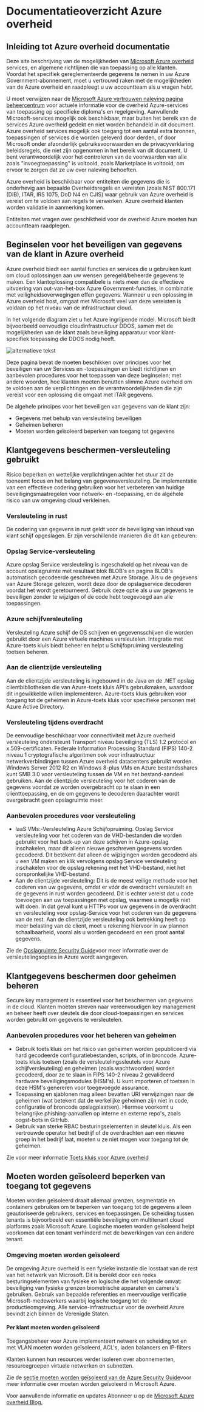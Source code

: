 <properties
    pageTitle="Azure overheid documentatie | Microsoft Azure"
    description="Dit vindt u een vergelijking van functies en informatie over het ontwikkelen van toepassingen voor de overheid van Azure"
    services="Azure-Government"
    cloud="gov" 
    documentationCenter=""
    authors="ryansoc"
    manager="zakramer"
    editor=""/>

<tags
    ms.service="multiple"
    ms.devlang="na"
    ms.topic="article"
    ms.tgt_pltfrm="na"
    ms.workload="azure-government"
    ms.date="08/25/2016"
    ms.author="ryansoc"/>


#  <a name="azure-government-documentation-overview"></a>Documentatieoverzicht Azure overheid

##  <a name="introduction-to-azure-government-documentation"></a>Inleiding tot Azure overheid documentatie

Deze site beschrijving van de mogelijkheden van [Microsoft Azure overheid](https://azure.microsoft.com/features/gov/) services, en algemene richtlijnen die van toepassing op alle klanten. Voordat het specifiek gereglementeerde gegevens te nemen in uw Azure Government-abonnement, moet u vertrouwd raken met de mogelijkheden van de Azure overheid en raadpleegt u uw accountteam als u vragen hebt.

U moet verwijzen naar de [Microsoft Azure vertrouwen naleving pagina beheercentrum](http://www.microsoft.com/en-us/TrustCenter/Compliance/default.aspx) voor actuele informatie voor de overheid Azure-services van toepassing op specifieke diploma's en regelgeving. Aanvullende Microsoft-services mogelijk ook beschikbaar, maar buiten het bereik van de services Azure overheid gedekt en niet worden behandeld in dit document. Azure overheid services mogelijk ook toegang tot een aantal extra bronnen, toepassingen of services die worden geleverd door derden, of door Microsoft onder afzonderlijk gebruiksvoorwaarden en de privacyverklaring beleidsregels, die niet zijn opgenomen in het bereik van dit document. U bent verantwoordelijk voor het controleren van de voorwaarden van alle zoals "invoegtoepassing" is voltooid, zoals Marketplace is voltooid, om ervoor te zorgen dat ze uw over naleving behoeften.

Azure overheid is beschikbaar voor entiteiten die gegevens die is onderhevig aan bepaalde Overheidsregels en vereisten (zoals NIST 800.171 (DIB), ITAR, IRS 1075, DoD N4 en CJIS) waar gebruik van Azure overheid is vereist om te voldoen aan regels te verwerken. Azure overheid klanten worden validatie in aanmerking komen.

Entiteiten met vragen over geschiktheid voor de overheid Azure moeten hun accountteam raadplegen.

##  <a name="principles-for-securing-customer-data-in-azure-government"></a>Beginselen voor het beveiligen van gegevens van de klant in Azure overheid

Azure overheid biedt een aantal functies en services die u gebruiken kunt om cloud oplossingen aan uw wensen geregeld/beheerde gegevens te maken. Een klantoplossing compatibele is niets meer dan de effectieve uitvoering van out-van-het-box Azure Government-functies, in combinatie met veiligheidsoverwegingen effen gegevens.
Wanneer u een oplossing in Azure overheid host, omgaat met Microsoft veel van deze vereisten is voldaan op het niveau van de infrastructuur cloud.

In het volgende diagram ziet u het Azure ingrijpende model. Microsoft biedt bijvoorbeeld eenvoudige cloudinfrastructuur DDOS, samen met de mogelijkheden van de klant zoals beveiliging apparatuur voor klant-specifiek toepassing die DDOS nodig heeft.

![alternatieve tekst](./media/azure-government-Defenseindepth.png)

Deze pagina bevat de moeten beschikken over principes voor het beveiligen van uw Services en -toepassingen en biedt richtlijnen en aanbevolen procedures voor het toepassen van deze beginselen; met andere woorden, hoe klanten moeten benutten slimme Azure overheid om te voldoen aan de verplichtingen en de verantwoordelijkheden die zijn vereist voor een oplossing die omgaat met ITAR gegevens.

De algehele principes voor het beveiligen van gegevens van de klant zijn:
* Gegevens met behulp van versleuteling beveiligen
* Geheimen beheren
* Moeten worden geïsoleerd beperken van toegang tot gegevens

##  <a name="protecting-customer-data-using-encryption"></a>Klantgegevens beschermen-versleuteling gebruikt

Risico beperken en wettelijke verplichtingen achter het stuur zit de toeneemt focus en het belang van gegevensversleuteling. De implementatie van een effectieve codering gebruiken voor het verbeteren van huidige beveiligingsmaatregelen voor netwerk- en -toepassing, en de algehele risico van uw omgeving cloud verkleinen.

### <a name="Overview"></a>Versleuteling in rust
De codering van gegevens in rust geldt voor de beveiliging van inhoud van klant schijf opgeslagen. Er zijn verschillende manieren die dit kan gebeuren:

### <a name="Overview"></a>Opslag Service-versleuteling

Azure opslag Service versleuteling is ingeschakeld op het niveau van de account opslagruimte met resultaat blok BLOB's en pagina BLOB's automatisch gecodeerde geschreven met Azure Storage. Als u de gegevens van Azure Storage gelezen, wordt deze door de opslagservice decoderen voordat het wordt geretourneerd. Gebruik deze optie als u uw gegevens te beveiligen zonder te wijzigen of de code hebt toegevoegd aan alle toepassingen.

### <a name="Overview"></a>Azure schijfversleuteling
Versleuteling Azure schijf de OS schijven en gegevensschijven die worden gebruikt door een Azure virtuele machines versleutelen. Integratie met Azure-toets kluis biedt beheer en helpt u Schijfopruiming versleuteling toetsen beheren.

### <a name="Overview"></a>Aan de clientzijde versleuteling
Aan de clientzijde versleuteling is ingebouwd in de Java en de .NET opslag clientbibliotheken die van Azure-toets kluis API's gebruikmaken, waardoor dit ingewikkelde willen implementeren. Azure-toets kluis gebruiken voor toegang tot de geheimen in Azure-toets kluis voor specifieke personen met Azure Active Directory.

### <a name="Overview"></a>Versleuteling tijdens overdracht

De eenvoudige beschikbaar voor connectiviteit met Azure overheid versleuteling ondersteunt Transport niveau beveiliging (TLS) 1.2 protocol en x.509-certificaten. Federale Information Processing Standard (FIPS) 140-2 niveau 1 cryptografische algoritmen ook voor infrastructuur netwerkverbindingen tussen Azure overheid datacenters gebruikt worden.  Windows Server 2012 R2 en Windows 8-plus VMs en Azure bestandsshares kunt SMB 3.0 voor versleuteling tussen de VM en het bestand-aandeel gebruiken. Aan de clientzijde versleuteling voor het coderen van de gegevens voordat ze worden overgebracht op te slaan in een clienttoepassing, en de om gegevens te decoderen daarachter wordt overgebracht geen opslagruimte meer.

### <a name="Overview"></a>Aanbevolen procedures voor versleuteling

* IaaS VMs:-Versleuteling Azure Schijfopruiming. Opslag Service versleuteling voor het coderen van de VHD-bestanden die worden gebruikt voor het back-up van deze schijven in Azure-opslag inschakelen, maar dit alleen nieuwe geschreven gegevens worden gecodeerd. Dit betekent dat alleen de wijzigingen worden gecodeerd als u een VM maken en klik vervolgens opslag Service versleuteling inschakelen voor de opslag rekening met het VHD-bestand, niet het oorspronkelijke VHD-bestand.
* Aan de clientzijde versleuteling: Dit is de meest veilige methode voor het coderen van uw gegevens, omdat er vóór de overdracht versleutelt en de gegevens in rust worden gecodeerd. Dit is echter vereist dat u code toevoegen aan uw toepassingen met opslag, waarmee u mogelijk niet wilt doen. In dat geval kunt u HTTPs voor uw gegevens in de overdracht en versleuteling voor opslag-Service voor het coderen van de gegevens van de rest. Aan de clientzijde versleuteling ook betrekking heeft op meer belasting van de client, moet u rekening hiervoor in uw plannen schaalbaarheid, vooral als u worden gecodeerd en een groot aantal gegevens.

Zie de [Opslagruimte Security Guide](/storage-security-guide)voor meer informatie over de versleutelingsopties in Azure wordt aangegeven.

##  <a name="protecting-customer-data-by-managing-secrets"></a>Klantgegevens beschermen door geheimen beheren

Secure key management is essentieel voor het beschermen van gegevens in de cloud. Klanten moeten streven naar vereenvoudigen key management en beheer heeft over sleutels die door cloud-toepassingen en services worden gebruikt om gegevens te versleutelen.

### <a name="Overview"></a>Aanbevolen procedures voor het beheren van geheimen

* Gebruik toets kluis om het risico van geheimen worden gepubliceerd via hard gecodeerde configuratiebestanden, scripts, of in broncode. Azure-toets kluis toetsen (zoals de versleutelingssleutels voor Azure schijfversleuteling) en geheimen (zoals wachtwoorden) worden gecodeerd, door ze te slaan in FIPS 140-2 niveau 2 gevalideerd hardware beveiligingsmodules (HSM's). U kunt importeren of toetsen in deze HSM's genereren voor toegevoegde assurance.
* Toepassing en sjablonen mag alleen bevatten URI verwijzingen naar de geheimen (wat betekent dat de werkelijke geheimen zijn niet in code, configuratie of broncode opslagplaatsen). Hiermee voorkomt u belangrijke phishing-aanvallen op interne en externe repo's, zoals oogst-bots in GitHub.
* Gebruik van sterke RBAC besturingselementen in sleutel kluis. Als een vertrouwde operator het bedrijf of de overdrachten aan een nieuwe groep in het bedrijf laat, moeten u ze niet mogen voor toegang tot de geheimen.  

Zie voor meer informatie [Toets kluis voor Azure overheid](/azure-government/azure-government-tech-keyvault)

##  <a name="isolation-to-restrict-data-access"></a>Moeten worden geïsoleerd beperken van toegang tot gegevens

Moeten worden geïsoleerd draait allemaal grenzen, segmentatie en containers gebruiken om te beperken van toegang tot de gegevens alleen geautoriseerde gebruikers, services en toepassingen. De scheiding tussen tenants is bijvoorbeeld een essentiële beveiliging om multitenant cloud platforms zoals Microsoft Azure. Logische moeten worden geïsoleerd helpt voorkomen dat een tenant verhinderd met de bewerkingen van een andere tenant.

### <a name="Overview"></a>Omgeving moeten worden geïsoleerd
De omgeving Azure overheid is een fysieke instantie die losstaat van de rest van het netwerk van Microsoft. Dit is bereikt door een reeks besturingselementen van fysieke en logische die het volgende omvat: beveiliging van fysieke grenzen biometrische apparaten en camera's gebruiken.  Gebruik van bepaalde referenties en meervoudige verificatie Microsoft-medewerkers waarbij logische toegang tot de productieomgeving.  Alle service-infrastructuur voor de overheid Azure bevindt zich binnen de Verenigde Staten.

#### <a name="Overview"></a>Per klant moeten worden geïsoleerd
Toegangsbeheer voor Azure implementeert netwerk en scheiding tot en met VLAN moeten worden geïsoleerd, ACL's, laden balancers en IP-filters

Klanten kunnen hun resources verder isoleren over abonnementen, resourcegroepen virtuele netwerken en subnetten.

Zie de [sectie moeten worden geïsoleerd van de Azure Security Guide](/azure-security-getting-started/#isolation)voor meer informatie over moeten worden geïsoleerd in Microsoft Azure.

Voor aanvullende informatie en updates Abonneer u op de <a href="https://blogs.msdn.microsoft.com/azuregov/">Microsoft Azure overheid Blog.</a>
